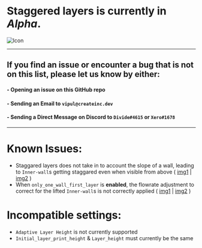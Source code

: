 # Staggered layers is currently in *Alpha*.

![Icon](https://cdn.discordapp.com/attachments/1087393628420329585/1332429863180570735/staggered_layers_icon.png?ex=67953982&is=6793e802&hm=192dffcbf898bed5a9700a7cc6cc879413b1216aad2f0e97845a6d751f2be7be&)

---

## If you find an issue or encounter a bug that is not on this list, please let us know by either:
#### - Opening an issue on this GitHub repo
#### - Sending an Email to `vipul@createinc.dev`
#### - Sending a Direct Message on Discord to `Divide#4615` or `Xero#1678`

-----

# Known Issues:
- Staggared layers does not take in to account the slope of a wall, leading to `Inner-wall`s getting staggared even when visible from above ( [img1](https://cdn.discordapp.com/attachments/1314975632236609651/1332410916154773504/image.png?ex=679527dd&is=6793d65d&hm=683e08e6b6629974bc8bc11e14b9d0acd0e23335eafebeb43ede828c2acea57e&) | [img2](https://cdn.discordapp.com/attachments/1314975632236609651/1332410869975486484/image.png?ex=679527d2&is=6793d652&hm=8196be2e6b31e7202fb11f628ae4aa1d9deed9f4daa41bb414cecefff1a6448f&) )
- When `only_one_wall_first_layer` is **enabled**, the flowrate adjustment to correct for the lifted `Inner-wall`s is not correctly applied ( [img1](https://cdn.discordapp.com/attachments/1314975632236609651/1332410869975486484/image.png?ex=679527d2&is=6793d652&hm=8196be2e6b31e7202fb11f628ae4aa1d9deed9f4daa41bb414cecefff1a6448f&) | [img2](https://cdn.discordapp.com/attachments/1314975632236609651/1332422246735548478/image.png?ex=6795326a&is=6793e0ea&hm=02358016b0ae7c4d39cca76d1d926fe2cb2e3ee659517d519542c3c06a07471f&) )

# Incompatible settings: 
- `Adaptive Layer Height` is not currently supported
- `Initial_layer_print_height` & `Layer_height` must currently be the same
